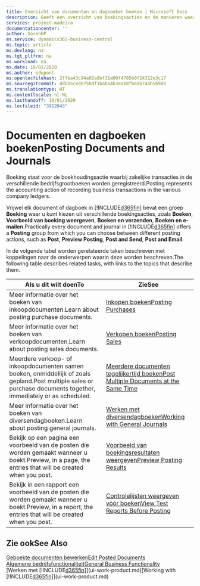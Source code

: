 ```yaml
---
title: Overzicht van documenten en dagboeken boeken | Microsoft Docs
description: Geeft een overzicht van boekingsacties en de manieren waarop u documenten en dagboeken kunt boeken.
services: project-madeira
documentationcenter: ''
author: SorenGP
ms.service: dynamics365-business-central
ms.topic: article
ms.devlang: na
ms.tgt_pltfrm: na
ms.workload: na
ms.date: 10/01/2020
ms.author: edupont
ms.openlocfilehash: 2ffba43c94a02a8bf31a09f4705b0f24312e3c17
ms.sourcegitcommit: ddbb5cede750df1baba4b3eab8fbed6744b5b9d6
ms.translationtype: HT
ms.contentlocale: nl-NL
ms.lasthandoff: 10/01/2020
ms.locfileid: "3912043"
---
```

# <a name="posting-documents-and-journals"></a><span data-ttu-id="10492-103">Documenten en dagboeken boeken</span><span class="sxs-lookup"><span data-stu-id="10492-103">Posting Documents and Journals</span></span>
<span data-ttu-id="10492-104">Boeking staat voor de boekhoudingsactie waarbij zakelijke transacties in de verschillende bedrijfsgrootboeken worden geregistreerd.</span><span class="sxs-lookup"><span data-stu-id="10492-104">Posting represents the accounting action of recording business transactions in the various company ledgers.</span></span>

<span data-ttu-id="10492-105">Vrijwel elk document of dagboek in [!INCLUDE[d365fin](includes/d365fin_md.md)] bevat een groep **Boeking** waar u kunt kiezen uit verschillende boekingsacties, zoals **Boeken**, **Voorbeeld van boeking weergeven**, **Boeken en verzenden**, **Boeken en e-mailen**.</span><span class="sxs-lookup"><span data-stu-id="10492-105">Practically every document and journal in [!INCLUDE[d365fin](includes/d365fin_md.md)] offers a **Posting** group from which you can choose between different posting actions, such as **Post**, **Preview Posting**, **Post and Send**, **Post and Email**.</span></span>

<span data-ttu-id="10492-106">In de volgende tabel worden gerelateerde taken beschreven met koppelingen naar de onderwerpen waarin deze worden beschreven.</span><span class="sxs-lookup"><span data-stu-id="10492-106">The following table describes related tasks, with links to the topics that describe them.</span></span>

| <span data-ttu-id="10492-107">Als u dit wilt doen</span><span class="sxs-lookup"><span data-stu-id="10492-107">To</span></span> | <span data-ttu-id="10492-108">Zie</span><span class="sxs-lookup"><span data-stu-id="10492-108">See</span></span> |
| --- | --- |
| <span data-ttu-id="10492-109">Meer informatie over het boeken van inkoopdocumenten.</span><span class="sxs-lookup"><span data-stu-id="10492-109">Learn about posting purchase documents.</span></span> |[<span data-ttu-id="10492-110">Inkopen boeken</span><span class="sxs-lookup"><span data-stu-id="10492-110">Posting Purchases</span></span>](ui-post-purchases.md) |
| <span data-ttu-id="10492-111">Meer informatie over het boeken van verkoopdocumenten.</span><span class="sxs-lookup"><span data-stu-id="10492-111">Learn about posting sales documents.</span></span> |[<span data-ttu-id="10492-112">Verkopen boeken</span><span class="sxs-lookup"><span data-stu-id="10492-112">Posting Sales</span></span>](ui-post-sales.md) |
| <span data-ttu-id="10492-113">Meerdere verkoop- of inkoopdocumenten samen boeken, onmiddellijk of zoals gepland.</span><span class="sxs-lookup"><span data-stu-id="10492-113">Post multiple sales or purchase documents together, immediately or as scheduled.</span></span>|[<span data-ttu-id="10492-114">Meerdere documenten tegelijkertijd boeken</span><span class="sxs-lookup"><span data-stu-id="10492-114">Post Multiple Documents at the Same Time</span></span>](ui-batch-posting.md)|
| <span data-ttu-id="10492-115">Meer informatie over het boeken van diversendagboeken.</span><span class="sxs-lookup"><span data-stu-id="10492-115">Learn about posting general journals.</span></span> |[<span data-ttu-id="10492-116">Werken met diversendagboeken</span><span class="sxs-lookup"><span data-stu-id="10492-116">Working with General Journals</span></span>](ui-work-general-journals.md) |
| <span data-ttu-id="10492-117">Bekijk op een pagina een voorbeeld van de posten die worden gemaakt wanneer u boekt.</span><span class="sxs-lookup"><span data-stu-id="10492-117">Preview, in a page, the entries that will be created when you post.</span></span> |[<span data-ttu-id="10492-118">Voorbeeld van boekingsresultaten weergeven</span><span class="sxs-lookup"><span data-stu-id="10492-118">Preview Posting Results</span></span>](ui-how-preview-post-results.md) |
| <span data-ttu-id="10492-119">Bekijk in een rapport een voorbeeld van de posten die worden gemaakt wanneer u boekt.</span><span class="sxs-lookup"><span data-stu-id="10492-119">Preview, in a report, the entries that will be created when you post.</span></span> |[<span data-ttu-id="10492-120">Controlelijsten weergeven vóór boeken</span><span class="sxs-lookup"><span data-stu-id="10492-120">View Test Reports Before Posting</span></span>](ui-how-view-test-reports-posting.md) |

## <a name="see-also"></a><span data-ttu-id="10492-121">Zie ook</span><span class="sxs-lookup"><span data-stu-id="10492-121">See Also</span></span>
[<span data-ttu-id="10492-122">Geboekte documenten bewerken</span><span class="sxs-lookup"><span data-stu-id="10492-122">Edit Posted Documents</span></span>](across-edit-posted-document.md)  
[<span data-ttu-id="10492-123">Algemene bedrijfsfunctionaliteit</span><span class="sxs-lookup"><span data-stu-id="10492-123">General Business Functionality</span></span>](ui-across-business-areas.md)  
<span data-ttu-id="10492-124">[Werken met [!INCLUDE[d365fin](includes/d365fin_md.md)]](ui-work-product.md)</span><span class="sxs-lookup"><span data-stu-id="10492-124">[Working with [!INCLUDE[d365fin](includes/d365fin_md.md)]](ui-work-product.md)</span></span>
